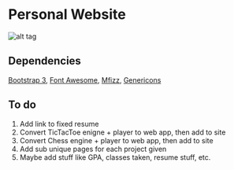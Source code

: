 # Personal Website
![alt tag](http://leonardchan.me/images/this-website.png)
## Dependencies
[Bootstrap 3](http://getbootstrap.com/), [Font Awesome](http://fortawesome.github.io/Font-Awesome/), [Mfizz](http://mfizz.com/oss/font-mfizz), [Genericons](http://genericons.com/#quote)
## To do
1. Add link to fixed resume
2. Convert TicTacToe enigne + player to web app, then add to site
3. Convert Chess engine + player to web app, then add to site
4. Add sub unique pages for each project given
5. Maybe add stuff like GPA, classes taken, resume stuff, etc.